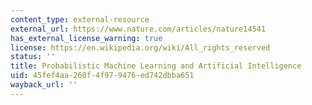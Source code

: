 ```yaml
---
content_type: external-resource
external_url: https://www.nature.com/articles/nature14541
has_external_license_warning: true
license: https://en.wikipedia.org/wiki/All_rights_reserved
status: ''
title: Probabilistic Machine Learning and Artificial Intelligence
uid: 45fef4aa-260f-4f97-9476-ed742dbba651
wayback_url: ''
---
```

